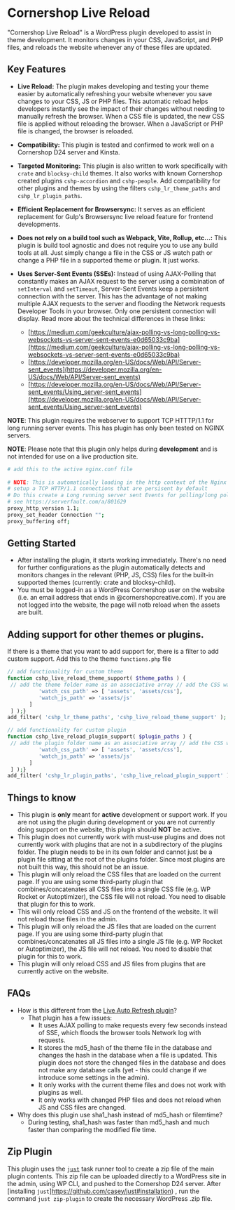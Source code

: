 # Cornershop Live Reload

"Cornershop Live Reload" is a WordPress plugin developed to assist in theme development. It monitors changes in your CSS, JavaScript, and PHP files, and reloads the website whenever any of these files are updated.

## Key Features
* __Live Reload:__ The plugin makes developing and testing your theme easier by automatically refreshing your website whenever you save changes to your CSS, JS or PHP files. This automatic reload helps developers instantly see the impact of their changes without needing to manually refresh the browser. When a CSS file is updated, the new CSS file is applied without reloading the browser. When a JavaScript or PHP file is changed, the browser is reloaded.

* __Compatibility:__ This plugin is tested and confirmed to work well on a Cornershop D24 server and Kinsta.

* __Targeted Monitoring:__ This plugin is also written to work specifically with `crate` and `blocksy-child` themes. It also works with known Cornershop created plugins `cshp-accordion` and `cshp-people`. Add compatibility for other plugins and themes by using the filters `cshp_lr_theme_paths` and `cshp_lr_plugin_paths`.

* __Efficient Replacement for Browsersync:__ It serves as an efficient replacement for Gulp's Browsersync live reload feature for frontend developments.

* __Does not rely on a build tool such as Webpack, Vite, Rollup, etc...:__ This plugin is build tool agnostic and does not require you to use any build tools at all. Just simply change a file in the CSS or JS watch path or change a PHP file in a supported theme or plugin. It just works.

* __Uses Server-Sent Events (SSEs):__ Instead of using AJAX-Polling that constantly makes an AJAX request to the server using a combination of `setInterval` and `setTimeout`, Server-Sent Events keep a persistent connection with the server. This has the advantage of not making multiple AJAX requests to the server and flooding the Network requests Developer Tools in your browser. Only one persistent connection will display. Read more about the technical differences in these links:
	* [https://medium.com/geekculture/ajax-polling-vs-long-polling-vs-websockets-vs-server-sent-events-e0d65033c9ba](https://medium.com/geekculture/ajax-polling-vs-long-polling-vs-websockets-vs-server-sent-events-e0d65033c9ba)
	* [https://developer.mozilla.org/en-US/docs/Web/API/Server-sent_events](https://developer.mozilla.org/en-US/docs/Web/API/Server-sent_events)
	* [https://developer.mozilla.org/en-US/docs/Web/API/Server-sent_events/Using_server-sent_events](https://developer.mozilla.org/en-US/docs/Web/API/Server-sent_events/Using_server-sent_events)

__NOTE__: This plugin requires the webserver to support TCP HTTTP/1.1 for long running server events. This has plugin has only been tested on NGINX servers.

__NOTE__: Please note that this plugin only helps during **development** and is not intended for use on a live production site.

```bash  
# add this to the active nginx.conf file  
  
# NOTE: This is automatically loading in the http context of the Nginx conf file since that's how the nginx.conf works. See the file /etc/nginx/nginx.conf.  
# setup a TCP HTTP/1.1 connections that are persisent by default  
# Do this create a Long running server sent Events for polling/long polling  
# see https://serverfault.com/a/801629  
proxy_http_version 1.1;  
proxy_set_header Connection "";  
proxy_buffering off;  
```  

## Getting Started
* After installing the plugin, it starts working immediately. There's no need for further configurations as the plugin automatically detects and monitors changes in the relevant (PHP, JS, CSS) files for the built-in supported themes (currently: crate and blocksy-child).
* You must be logged-in as a WordPress Cornershop user on the website (i.e. an email address that ends in @cornershopcreative.com). If you are not logged into the website, the page will notb reload when the assets are built.

## Adding support for other themes or plugins.
If there is a theme that you want to add support for, there is a filter to add custom support. Add this to the theme `functions.php` file
```php  
// add functionality for custom theme  
function cshp_live_reload_theme_support( $theme_paths ) {  
 // add the theme folder name as an associative array // add the CSS watch path(s) to as the key 'watch_css_path'. If there are multiple paths, add as an array with the relative path folders as the values. // If there is just one folder, add the path as a string // add the CSS watch path(s) to as the key 'watch_js_path'. // If there are multiple paths, add as an array with the relative path folders as the values. If there is just one folder, add the path as a string. return array_merge( $theme_paths, [       'friends-of-the-earth' => [   
          'watch_css_path' => [ 'assets', 'assets/css'],   
          'watch_js_path' => 'assets/js'   
       ]  
 ] );}  
add_filter( 'cshp_lr_theme_paths', 'cshp_live_reload_theme_support' );  
```  

```php  
// add functionality for custom plugin  
function cshp_live_reload_plugin_support( $plugin_paths ) {  
 // add the plugin folder name as an associative array // add the CSS watch path(s) to as the key 'watch_css_path'. // If there are multiple paths, add as an array with the relative path folders as the values. If there is just one folder, add the path as a string // add the CSS watch path(s) to as the key 'watch_js_path'. // If there are multiple paths, add as an array with the relative path folders as the values. If there is just one folder, add the path as a string. return array_merge( $plugin_paths, [       'insert-plugin-folder-name' => [   
          'watch_css_path' => [ 'assets', 'assets/css'],   
          'watch_js_path' => 'assets/js'   
       ]  
 ] );}  
add_filter( 'cshp_lr_plugin_paths', 'cshp_live_reload_plugin_support' );  
```  

## Things to know
* This plugin is **only** meant for **active** development or support work. If you are not using the plugin during development or you are not currently doing support on the website, this plugin should **NOT** be active.
* This plugin does not currently work with must-use plugins and does not currently work with plugins that are not in a subdirectory of the plugins folder. The plugin needs to be in its own folder and cannot just be a plugin file sitting at the root of the plugins folder. Since most plugins are not built this way, this should not be an issue.
* This plugin will only reload the CSS files that are loaded on the current page. If you are using some third-party plugin that combines/concatenates all CSS files into a single CSS file (e.g. WP Rocket or Autoptimizer), the CSS file will not reload. You need to disable that plugin for this to work.
* This will only reload CSS and JS on the frontend of the website. It will not reload those files in the admin.
* This plugin will only reload the JS files that are loaded on the current page. If you are using some third-party plugin that combines/concatenates all JS files into a single JS file (e.g. WP Rocket or Autoptimizer), the JS file will not reload. You need to disable that plugin for this to work.
* This plugin will only reload CSS and JS files from plugins that are currently active on the website.

## FAQs
* How is this different from the [Live Auto Refresh plugin](https://wordpress.org/plugins/live-auto-refresh/)?
	* That plugin has a few issues:
		* It uses AJAX polling to make requests every few seconds instead of SSE, which floods the browser tools Network log with requests.
		* It stores the md5_hash of the theme file in the database and changes the hash in the database when a file is updated. This plugin does not store the changed files in the database and does not make any database calls (yet - this could change if we introduce some settings in the admin).
		* It only works with the current theme files and does not work with plugins as well.
		* It only works with changed PHP files and does not reload when JS and CSS files are changed.
* Why does this plugin use sha1_hash instead of md5_hash or filemtime?
	* During testing, sha1_hash was faster than md5_hash and much faster than comparing the modified file time.

## Zip Plugin
This plugin uses the [`just`](https://github.com/casey/just) task runner tool to create a zip file of the main plugin contents. This zip file can be uploaded directly to a WordPress site in the admin, using WP CLI, and pushed to the Cornershop D24 server. After [installing `just`]https://github.com/casey/just#installation) , run the command `just zip-plugin` to create the necessary WordPress .zip file.

